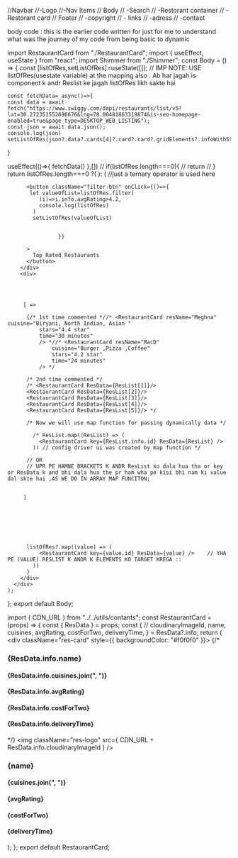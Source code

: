 //Navbar
//-Logo
//-Nav Items
// Body
// -Search
// -Restorant container
//   -Restorant card
// Footer
// -copyright
// - links
// -adress
// -contact



body code : this is the earlier code written for just for me to understand what was the journey of my code from being basic to dynamic


import RestaurantCard from "./RestaurantCard";
import { useEffect, useState } from "react";
import Shimmer from "./Shimmer";
const Body = () => {
    const [listOfRes,setListOfRes]=useState([]); // IMP NOTE: USE listOfRes(usestate variable) at the mapping also . Ab har jagah is component k andr Reslist ke jagah listOfRes  likh sakte hai 
  
   
    const fetchData= async()=>{
    const data = await fetch("https://www.swiggy.com/dapi/restaurants/list/v5?lat=30.272351552696676&lng=78.00481863319874&is-seo-homepage-enabled=true&page_type=DESKTOP_WEB_LISTING");
    const json = await data.json();
    console.log(json)
    setListOfRes(json?.data?.cards[4]?.card?.card?.gridElements?.infoWithStyle?.restaurants)
   }
   
   useEffect(()=>{
    fetchData()
   },[])
  //  if(listOfRes.length===0){
  //   return <Shimmer/>
  //  }
    return listOfRes.length===0 ?( <Shimmer/>): (                                       //just a ternary operator is used here
      <div className="body">
        <div className="filter">




          <button className="filter-btn" onClick={()=>{
           let valueOfList=listOfRes.filter(
              (i)=>i.info.avgRating>4.2,
              console.log(listOfRes)
            )
            setListOfRes(valueOfList)

            
                    }}

          >
            Top Rated Restaurants
          </button>
        </div>
        <div>




         [ =>    
        
          {/* 1st time commented *//* <RestaurantCard resName="Meghna" cuisine="Biryani, North Indian, Asian "
              stars="4.4 star"
              time="30 minutes"    
              /> *//* <RestaurantCard resName="MacD"
                  cuisine="Burger ,Pizza ,Coffee"
                  stars="4.2 star"
                  time="24 minutes"
              /> */
  
          /* 2nd time commented */
          /* <RestaurantCard ResData={ResList[1]}/>
          <RestaurantCard ResData={ResList[2]}/>
          <RestaurantCard ResData={ResList[3]}/>
          <RestaurantCard ResData={ResList[4]}/>
          <RestaurantCard ResData={ResList[5]}/> */
  
          /* Now we will use map function for passing dynamically data */
          
            /* ResList.map((ResList) => (
              <RestaurantCard key={ResList.info.id} ResData={ResList} />
            )) // config driver ui was created by map function */
  
          // OR
          // UPR PE HAMNE BRACKETS K ANDR ResList ko dala hua tha or key or ResData k and bhi dala hua the pr ham wha pe kisi bhi nam ki value dal skte hai ,AS WE DO IN ARRAY MAP FUNCITON; 
            

         ]






            
          listOfRes?.map((value) => (
              <RestaurantCard key={value.id} ResData={value} />    // YHA PE (VALUE) RESLIST K ANDR K ELEMENTS KO TARGET KREGA ::
            )) 
          }
        </div>
      </div>
    );
  };
export default Body;















import { CDN_URL } from "../../utils/contants";
const RestaurantCard = (props) => {
    const { ResData } = props;
    const {
      // cloudinaryImageId,
      name,
      cuisines,
      avgRating,
      costForTwo,
      deliveryTime,
    } = ResData?.info;
    return (
      <div className="res-card" style={{ backgroundColor: "#f0f0f0" }}>
        {/* <h3>{ResData.info.name}</h3>
              <h4>{ResData.info.cuisines.join(", ")}</h4>
              <h4>{ResData.info.avgRating}</h4>
              <h4>{ResData.info.costForTwo}</h4>
              <h4>{ResData.info.deliveryTime}</h4> */}
        <img
          className="res-logo"
          src={
            CDN_URL +
            ResData.info.cloudinaryImageId
          }
        />
        <h3>{name}</h3>
        <h4>{cuisines.join(", ")}</h4>
        <h4>{avgRating}</h4>
        <h4>{costForTwo}</h4>
        <h4>{deliveryTime}</h4>
      </div>
    );
  };
export default RestaurantCard;